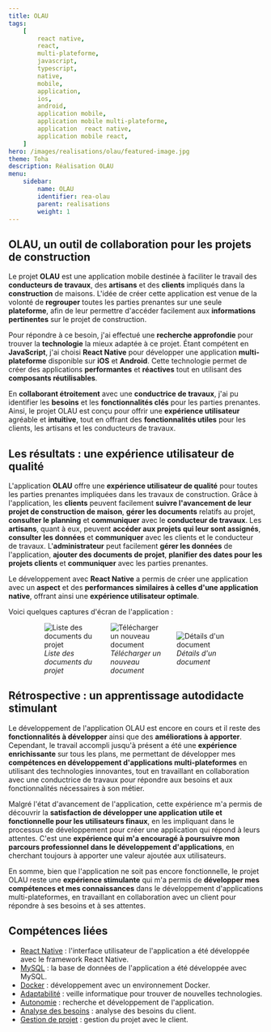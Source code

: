 ```yaml
---
title: OLAU
tags:
    [
        react native,
        react,
        multi-plateforme,
        javascript,
        typescript,
        native,
        mobile,
        application,
        ios,
        android,
        application mobile,
        application mobile multi-plateforme,
        application  react native,
        application mobile react,
    ]
hero: /images/realisations/olau/featured-image.jpg
theme: Toha
description: Réalisation OLAU
menu:
    sidebar:
        name: OLAU
        identifier: rea-olau
        parent: realisations
        weight: 1
---
```


## OLAU, un outil de collaboration pour les projets de construction
Le projet **OLAU** est une application mobile destinée à faciliter le travail des **conducteurs de travaux**, des **artisans** et des **clients** impliqués dans la **construction** de maisons. L'idée de créer cette application est venue de la volonté de **regrouper** toutes les parties prenantes sur une seule **plateforme**, afin de leur permettre d'accéder facilement aux **informations pertinentes** sur le projet de construction.

Pour répondre à ce besoin, j'ai effectué une **recherche approfondie** pour trouver la **technologie** la mieux adaptée à ce projet. Étant compétent en **JavaScript**, j'ai choisi **React Native** pour développer une application **multi-plateforme** disponible sur **iOS** et **Android**. Cette technologie permet de créer des applications **performantes** et **réactives** tout en utilisant des **composants réutilisables**.

En **collaborant étroitement** avec une **conductrice de travaux**, j'ai pu identifier les **besoins** et les **fonctionnalités clés** pour les parties prenantes. Ainsi, le projet OLAU est conçu pour offrir une **expérience utilisateur** agréable et **intuitive**, tout en offrant des **fonctionnalités utiles** pour les clients, les artisans et les conducteurs de travaux.

## Les résultats : une expérience utilisateur de qualité
L'application **OLAU** offre une **expérience utilisateur de qualité** pour toutes les parties prenantes impliquées dans les travaux de construction. Grâce à l'application, les **clients** peuvent facilement **suivre l'avancement de leur projet de construction de maison**, **gérer les documents** relatifs au projet, **consulter le planning** et **communiquer** avec le **conducteur de travaux**. Les **artisans**, quant à eux, peuvent **accéder aux projets qui leur sont assignés**, **consulter les données** et **communiquer** avec les clients et le conducteur de travaux. L'**administrateur** peut facilement **gérer les données** de l'application, **ajouter des documents de projet**, **planifier des dates pour les projets clients** et **communiquer** avec les parties prenantes.

Le développement avec **React Native** a permis de créer une application avec un **aspect** et des **performances similaires à celles d'une application native**, offrant ainsi une **expérience utilisateur optimale**.

Voici quelques captures d'écran de l'application :
<div style="display: flex; flex-direction: row; align-items: center; justify-content: center; gap: 30px;">
    <div style="display: flex; flex-direction: column; align-items: center; justify-content: center; width: 20%">
        <img onclick="window.open('/images/realisations/olau/documents-1.png')" src="/images/realisations/olau/documents-1.png" style="align-self: center; cursor: pointer;" alt="Liste des documents du projet" title="Cliquer pour zoomer" />
        <i>Liste des documents du projet</i>
    </div>
    <div style="display: flex; flex-direction: column; align-items: center; justify-content: center; width: 20%">
        <img onclick="window.open('/images/realisations/olau/documents-2.png')" src="/images/realisations/olau/documents-2.png" style="align-self: center; cursor: pointer;" alt="Télécharger un nouveau document" title="Cliquer pour zoomer" />
        <i>Télécharger un nouveau document</i>
    </div>
    <div style="display: flex; flex-direction: column; align-items: center; justify-content: center; width: 20%">
        <img onclick="window.open('/images/realisations/olau/documents-3.png')" src="/images/realisations/olau/documents-3.png" style="align-self: center; cursor: pointer;" alt="Détails d'un document" title="Cliquer pour zoomer" />
        <i>Détails d'un document</i>
    </div>
</div>

## Rétrospective : un apprentissage autodidacte stimulant
Le développement de l'application OLAU est encore en cours et il reste des **fonctionnalités à développer** ainsi que des **améliorations à apporter**. Cependant, le travail accompli jusqu'à présent a été une **expérience enrichissante** sur tous les plans, me permettant de développer mes **compétences en développement d'applications multi-plateformes** en utilisant des technologies innovantes, tout en travaillant en collaboration avec une conductrice de travaux pour répondre aux besoins et aux fonctionnalités nécessaires à son métier.

Malgré l'état d'avancement de l'application, cette expérience m'a permis de découvrir la **satisfaction de développer une application utile et fonctionnelle pour les utilisateurs finaux**, en les impliquant dans le processus de développement pour créer une application qui répond à leurs attentes. C'est une **expérience qui m'a encouragé à poursuivre mon parcours professionnel dans le développement d'applications**, en cherchant toujours à apporter une valeur ajoutée aux utilisateurs.

En somme, bien que l'application ne soit pas encore fonctionnelle, le projet OLAU reste une **expérience stimulante** qui m'a permis de **développer mes compétences et mes connaissances** dans le développement d'applications multi-plateformes, en travaillant en collaboration avec un client pour répondre à ses besoins et à ses attentes.

## Compétences liées
-   [React Native](/posts/competences-techniques/react-native) : l'interface utilisateur de l'application a été développée avec le framework React Native.
-   [MySQL](/posts/competences-techniques/mysql) : la base de données de l'application a été développée avec MySQL.
-   [Docker](/posts/competences-techniques/docker) : développement avec un environnement Docker.
-   [Adaptabilité](/posts/competences-humaines/adaptabilite) : veille informatique pour trouver de nouvelles technologies.
-   [Autonomie](/posts/competences-humaines/autonomie) : recherche et développement de l'application.
-   [Analyse des besoins](/posts/competences-humaines/analyse-des-besoins) : analyse des besoins du client.
-   [Gestion de projet](/posts/competences-humaines/gestion-de-projet) : gestion du projet avec le client.
